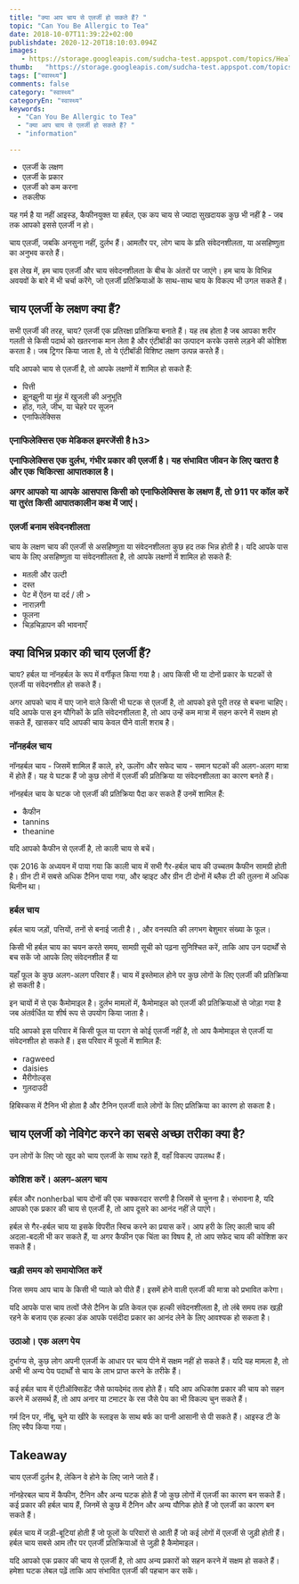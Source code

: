 ```yaml
---
title: "क्या आप चाय से एलर्जी हो सकते हैं? "
topic: "Can You Be Allergic to Tea"
date: 2018-10-07T11:39:22+02:00
publishdate: 2020-12-20T18:10:03.094Z
images: 
   - https://storage.googleapis.com/sudcha-test.appspot.com/topics/Health/default-selection/6.jpg
thumb:   "https://storage.googleapis.com/sudcha-test.appspot.com/topics/Health/default-selection/thumb/6.jpg"
tags: ["स्वास्थ्य"]
comments: false
category: "स्वास्थ्य"
categoryEn: "स्वास्थ्य"
keywords: 
  - "Can You Be Allergic to Tea"
  - "क्या आप चाय से एलर्जी हो सकते हैं? "
  - "information"

---
```

<ul> <li> एलर्जी के लक्षण </li> <li> एलर्जी के प्रकार </li> <li> एलर्जी को कम करना </li> <li> तकलीफ </li> </ul> <p> यह गर्म है या नहीं आइस्ड, कैफीनयुक्त या हर्बल, एक कप चाय से ज्यादा सुखदायक कुछ भी नहीं है - जब तक आपको इससे एलर्जी न हो। </p> <p> चाय एलर्जी, जबकि अनसुना नहीं, दुर्लभ हैं। आमतौर पर, लोग चाय के प्रति संवेदनशीलता, या असहिष्णुता का अनुभव करते हैं। </p> <p> इस लेख में, हम चाय एलर्जी और चाय संवेदनशीलता के बीच के अंतरों पर जाएंगे। हम चाय के विभिन्न अवयवों के बारे में भी चर्चा करेंगे, जो एलर्जी प्रतिक्रियाओं के साथ-साथ चाय के विकल्प भी उगल सकते हैं। </p> <h2> चाय एलर्जी के लक्षण क्या हैं? </H2> <p> सभी एलर्जी की तरह, चाय? एलर्जी एक प्रतिरक्षा प्रतिक्रिया बनाते हैं। यह तब होता है जब आपका शरीर गलती से किसी पदार्थ को खतरनाक मान लेता है और एंटीबॉडी का उत्पादन करके उससे लड़ने की कोशिश करता है। जब ट्रिगर किया जाता है, तो ये एंटीबॉडी विशिष्ट लक्षण उत्पन्न करते हैं। </p> <p> यदि आपको चाय से एलर्जी है, तो आपके लक्षणों में शामिल हो सकते हैं: </p> <ul> <li> पित्ती </li> <li> झुनझुनी या मुंह में खुजली की अनुभूति </li> <li> होंठ, गले, जीभ, या चेहरे पर सूजन </li> <li> एनाफिलेक्सिस </li> </ul> <h3> एनाफिलेक्सिस एक मेडिकल इमरजेंसी है <//> h3> <p> एनाफिलेक्सिस एक दुर्लभ, गंभीर प्रकार की एलर्जी है। यह संभावित जीवन के लिए खतरा है और एक चिकित्सा आपातकाल है। </p> <p> अगर आपको या आपके आसपास किसी को एनाफिलेक्सिस के लक्षण हैं, तो 911 पर कॉल करें या तुरंत किसी आपातकालीन कक्ष में जाएं। </p> <h3> एलर्जी बनाम संवेदनशीलता </h3> <p> चाय के लक्षण चाय की एलर्जी से असहिष्णुता या संवेदनशीलता कुछ हद तक भिन्न होती है। यदि आपके पास चाय के लिए असहिष्णुता या संवेदनशीलता है, तो आपके लक्षणों में शामिल हो सकते हैं: </p> <ul> <li> मतली और उल्टी </li> <li> दस्त </li> <li> पेट में ऐंठन या दर्द / ली > <li> नाराज़गी </li> <li> फूलना </li> <li> चिड़चिड़ापन की भावनाएँ </li> </ul> <h2> क्या विभिन्न प्रकार की चाय एलर्जी हैं? </h2> <p> चाय? हर्बल या नॉनहर्बल के रूप में वर्गीकृत किया गया है। आप किसी भी या दोनों प्रकार के घटकों से एलर्जी या संवेदनशील हो सकते हैं। </p> <p> अगर आपको चाय में पाए जाने वाले किसी भी घटक से एलर्जी है, तो आपको इसे पूरी तरह से बचना चाहिए। यदि आपके पास इन यौगिकों के प्रति संवेदनशीलता है, तो आप उन्हें कम मात्रा में सहन करने में सक्षम हो सकते हैं, खासकर यदि आपकी चाय केवल पीने वाली शराब है। </p> <h3> नॉनहर्बल चाय </h3> <p> नॉनहर्बल चाय - जिसमें शामिल हैं काले, हरे, ऊलोंग और सफेद चाय - समान घटकों की अलग-अलग मात्रा में होते हैं। यह ये घटक हैं जो कुछ लोगों में एलर्जी की प्रतिक्रिया या संवेदनशीलता का कारण बनते हैं। </p> <p> नॉनहर्बल चाय के घटक जो एलर्जी की प्रतिक्रिया पैदा कर सकते हैं उनमें शामिल हैं: </p> <ul> <li> कैफीन </li> <li> tannins </li> <li> theanine </li> </ul> <p> यदि आपको कैफीन से एलर्जी है, तो काली चाय से बचें। </p> <p> एक 2016 के अध्ययन में पाया गया कि काली चाय में सभी गैर-हर्बल चाय की उच्चतम कैफीन सामग्री होती है। ग्रीन टी में सबसे अधिक टैनिन पाया गया, और व्हाइट और ग्रीन टी दोनों में ब्लैक टी की तुलना में अधिक थिनीन था। </p> <h3> हर्बल चाय </h3> <p> हर्बल चाय जड़ों, पत्तियों, तनों से बनाई जाती है। , और वनस्पति की लगभग बेशुमार संख्या के फूल। </p> <p> किसी भी हर्बल चाय का चयन करते समय, सामग्री सूची को पढ़ना सुनिश्चित करें, ताकि आप उन पदार्थों से बच सकें जो आपके लिए संवेदनशील हैं या </p> <p> यहाँ फूल के कुछ अलग-अलग परिवार हैं। चाय में इस्तेमाल होने पर कुछ लोगों के लिए एलर्जी की प्रतिक्रिया हो सकती है। </p> <p> इन चायों में से एक कैमोमाइल है। दुर्लभ मामलों में, कैमोमाइल को एलर्जी की प्रतिक्रियाओं से जोड़ा गया है जब अंतर्वर्धित या शीर्ष रूप से उपयोग किया जाता है। </p> <p> यदि आपको इस परिवार में किसी फूल या पराग से कोई एलर्जी नहीं है, तो आप कैमोमाइल से एलर्जी या संवेदनशील हो सकते हैं। इस परिवार में फूलों में शामिल हैं: </p> <ul> <li> ragweed </li> <li> daisies </li> <li> मैरीगोल्ड्स </li> <li> गुलदाउदी </li> </ul> <p> हिबिस्कस में टैनिन भी होता है और टैनिन एलर्जी वाले लोगों के लिए प्रतिक्रिया का कारण हो सकता है। </p> <h2> चाय एलर्जी को नेविगेट करने का सबसे अच्छा तरीका क्या है? </h2> <p> उन लोगों के लिए जो खुद को चाय एलर्जी के साथ रहते हैं, वहाँ विकल्प उपलब्ध हैं। </p> <h3> कोशिश करें। अलग-अलग चाय </h3> <p> हर्बल और nonherbal चाय दोनों की एक चक्करदार सरणी है जिसमें से चुनना है। संभावना है, यदि आपको एक प्रकार की चाय से एलर्जी है, तो आप दूसरे का आनंद नहीं ले पाएंगे। </p> <p> हर्बल से गैर-हर्बल चाय या इसके विपरीत स्विच करने का प्रयास करें। आप हरी के लिए काली चाय की अदला-बदली भी कर सकते हैं, या अगर कैफीन एक चिंता का विषय है, तो आप सफेद चाय की कोशिश कर सकते हैं। </p> <h3> खड़ी समय को समायोजित करें </h3> <p> जिस समय आप चाय के किसी भी प्याले को पीते हैं। इसमें होने वाली एलर्जी की मात्रा को प्रभावित करेगा। </p> <p> यदि आपके पास चाय तत्वों जैसे टैनिन के प्रति केवल एक हल्की संवेदनशीलता है, तो लंबे समय तक खड़ी रहने के बजाय एक हल्का डंक आपके पसंदीदा प्रकार का आनंद लेने के लिए आवश्यक हो सकता है। </p> <h3> उठाओ। एक अलग पेय </h3> <p> दुर्भाग्य से, कुछ लोग अपनी एलर्जी के आधार पर चाय पीने में सक्षम नहीं हो सकते हैं। यदि यह मामला है, तो अभी भी अन्य पेय पदार्थों से चाय के लाभ प्राप्त करने के तरीके हैं। </p> <p> कई हर्बल चाय में एंटीऑक्सिडेंट जैसे फायदेमंद तत्व होते हैं। यदि आप अधिकांश प्रकार की चाय को सहन करने में असमर्थ हैं, तो आप अनार या टमाटर के रस जैसे पेय का भी विकल्प चुन सकते हैं। </p> <p> गर्म दिन पर, नींबू, चूने या खीरे के स्लाइस के साथ बर्फ का पानी आसानी से पी सकते हैं। आइस्ड टी के लिए स्वैप किया गया। </p> <h2> Takeaway </h2> <p> चाय एलर्जी दुर्लभ है, लेकिन वे होने के लिए जाने जाते हैं। </p> <p> नॉनहेरबल चाय में कैफीन, टैनिन और अन्य घटक होते हैं जो कुछ लोगों में एलर्जी का कारण बन सकते हैं। कई प्रकार की हर्बल चाय हैं, जिनमें से कुछ में टैनिन और अन्य यौगिक होते हैं जो एलर्जी का कारण बन सकते हैं। </p> <p> हर्बल चाय में जड़ी-बूटियां होती हैं जो फूलों के परिवारों से आती हैं जो कई लोगों में एलर्जी से जुड़ी होती हैं। हर्बल चाय सबसे आम तौर पर एलर्जी प्रतिक्रियाओं से जुड़ी है कैमोमाइल। </p> <p> यदि आपको एक प्रकार की चाय से एलर्जी है, तो आप अन्य प्रकारों को सहन करने में सक्षम हो सकते हैं। हमेशा घटक लेबल पढ़ें ताकि आप संभावित एलर्जी की पहचान कर सकें। </P> 